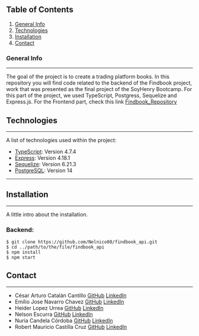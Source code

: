 ## Table of Contents

1. [General Info](#general-info)
2. [Technologies](#technologies)
3. [Installation](#installation)
4. [Contact](#contact)

### General Info

---

The goal of the project is to create a trading platform books. In this repository you will find code related to the backend of the Findbook project, work that was presented as the final project of the SoyHenry Bootcamp. For this part of the project, we used TypeScript, Postgress, Sequelize and Express.js.
For the Frontend part, check this link [Findbook_Repository](https://github.com/NurCord/FT-FindBook)


## Technologies

---

A list of technologies used within the project:

- [TypeScript](https://www.typescriptlang.org/): Version 4.7.4
- [Express](https://expressjs.com/es/): Version 4.18.1
- [Sequelize](https://sequelize.org/): Version 6.21.3
- [PostgreSQL](https://www.postgresql.org/): Version 14

---

## Installation

---

A little intro about the installation.

### Backend:

```
$ git clone https://github.com/Nelnico08/findbook_api.git
$ cd ../path/to/the/file/findbook_api
$ npm install
$ npm start
```

## Contact

---

<ul>
  <li>
    <label>César Arturo Catalán Cantillo</label>
    <a href="https://github.com/catalancesar">GitHub</a>
    <a href="https://www.linkedin.com/in/c%C3%A9sar-catal%C3%A1n-cantillo-65a050248/">LinkedIn</a>
  </li>
  <li>
    <label>Emilio Jose  Navarro Chavez</label>
    <a href="https://github.com/Aodak9">GitHub</a>
    <a href="https://www.linkedin.com/in/emilio-jose-navarro-chavez/">LinkedIn</a>
  </li>
  <li>
    <label>Heider Lopez Urrea</label>
    <a href="https://github.com/Pebody-h">GitHub</a>
    <a href="https://www.linkedin.com/in/heider-lopez-b71a09217/">LinkedIn</a>
  </li>
  <li>
    <label>Nelson Escurra</label>
    <a href="https://github.com/Nelnico08">GitHub</a>
    <a href="https://www.linkedin.com/in/nnescurra/">LinkedIn</a>
  </li>
  <li>
    <label>Nuria Candela Córdoba</label>
    <a href="https://github.com/NurCord">GitHub</a>
    <a href="https://www.linkedin.com/in/nuria-candela-cordoba-a14135224/">LinkedIn</a>
  </li>
  <li>
    <label>Robert Mauricio Castilla Cruz</label>
    <a href="https://github.com/rmauriciocastilla">GitHub</a>
    <a href="https://www.linkedin.com/in/rmauriciocastilla/">LinkedIn</a>
  </li>
</ul>
